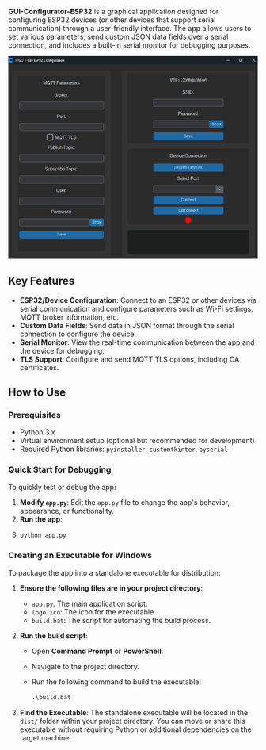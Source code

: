 **GUI-Configurator-ESP32** is a graphical application designed for configuring ESP32 devices (or other devices that support serial communication) through a user-friendly interface. The app allows users to set various parameters, send custom JSON data fields over a serial connection, and includes a built-in serial monitor for debugging purposes.

![ESP32 Configurator](esp32_configurator.png)

## Key Features

- **ESP32/Device Configuration**: Connect to an ESP32 or other devices via serial communication and configure parameters such as Wi-Fi settings, MQTT broker information, etc.
- **Custom Data Fields**: Send data in JSON format through the serial connection to configure the device.
- **Serial Monitor**: View the real-time communication between the app and the device for debugging.
- **TLS Support**: Configure and send MQTT TLS options, including CA certificates.

## How to Use

### Prerequisites

- Python 3.x
- Virtual environment setup (optional but recommended for development)
- Required Python libraries: `pyinstaller`, `customtkinter`, `pyserial`

### Quick Start for Debugging

To quickly test or debug the app:

1. **Modify `app.py`**: Edit the `app.py` file to change the app's behavior, appearance, or functionality.
2. **Run the app**:
3. 
     ```bash
     python app.py
     ```

### Creating an Executable for Windows

To package the app into a standalone executable for distribution:

1. **Ensure the following files are in your project directory**:
   - `app.py`: The main application script.
   - `logo.ico`: The icon for the executable.
   - `build.bat`: The script for automating the build process.

2. **Run the build script**:
   - Open **Command Prompt** or **PowerShell**.
   - Navigate to the project directory.
   - Run the following command to build the executable:


     ```cmd
     .\build.bat
     ```


3. **Find the Executable**:
   The standalone executable will be located in the `dist/` folder within your project directory. You can move or share this executable without requiring Python or additional dependencies on the target machine.


